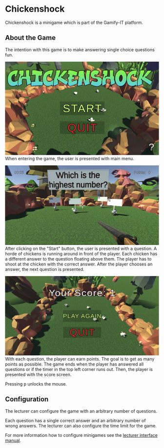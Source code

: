 # Chickenshock

Chickenshock is a minigame which is part of the Gamify-IT platform.

## About the Game

The intention with this game is to make answering single choice questions fun.

![main menu screenshot](assets/chickenshock-main-menu.webp)
When entering the game, the user is presented with main menu.

![game screenshot](assets/chickenshock-game.webp)
After clicking on the "Start" button, the user is presented with a question.
A horde of chickens is running around in front of the player.
Each chicken has a different answer to the question floating above them.
The player has to shoot at the chicken with the correct answer.
After the player chooses an answer, the next question is presented.

![end screen screenshot](assets/chickenshock-end-screen.webp)
With each question, the player can earn points.
The goal is to get as many points as possible.
The game ends when the player has answered all questions or if the timer in the top left corner runs out.
Then, the player is presented with the score screen.

Pressing <kbd>p</kbd> unlocks the mouse.

## Configuration

The lecturer can configure the game with an arbitrary number of questions.

Each question has a single correct answer and an arbitrary number of wrong answers.
The lecturer can also configure the time limit for the game.

For more information how to configure minigames see the [lecturer interface manual](../lecturer-interface/README.md).
